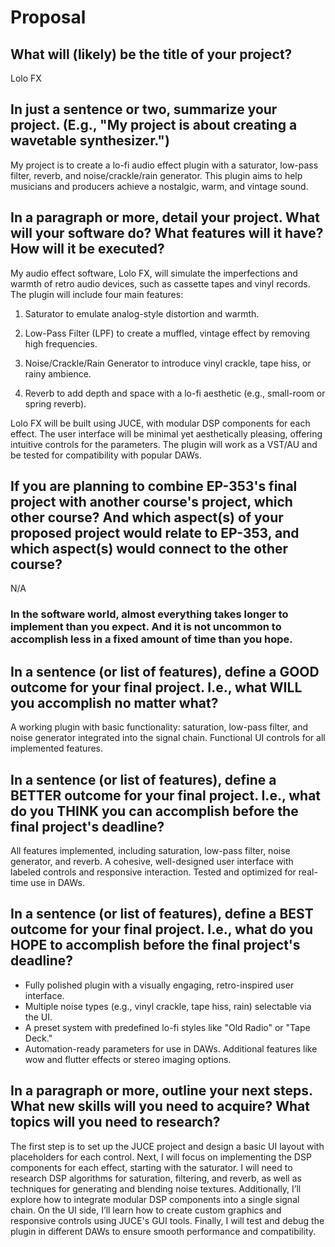 # Proposal

## What will (likely) be the title of your project?

Lolo FX

## In just a sentence or two, summarize your project. (E.g., "My project is about creating a wavetable synthesizer.")

My project is to create a lo-fi audio effect plugin with a saturator, low-pass filter, reverb, and noise/crackle/rain generator. This plugin aims to help musicians and producers achieve a nostalgic, warm, and vintage sound.

## In a paragraph or more, detail your project. What will your software do? What features will it have? How will it be executed?

My audio effect software, Lolo FX, will simulate the imperfections and warmth of retro audio devices, such as cassette tapes and vinyl records. The plugin will include four main features:

1. Saturator to emulate analog-style distortion and warmth.

2. Low-Pass Filter (LPF) to create a muffled, vintage effect by removing high frequencies.

3. Noise/Crackle/Rain Generator to introduce vinyl crackle, tape hiss, or rainy ambience.

4. Reverb to add depth and space with a lo-fi aesthetic (e.g., small-room or spring reverb).

Lolo FX will be built using JUCE, with modular DSP components for each effect. The user interface will be minimal yet aesthetically pleasing, offering intuitive controls for the parameters. The plugin will work as a VST/AU and be tested for compatibility with popular DAWs.

## If you are planning to combine EP-353's final project with another course's project, which other course? And which aspect(s) of your proposed project would relate to EP-353, and which aspect(s) would connect to the other course?
N/A


### In the software world, almost everything takes longer to implement than you expect. And it is not uncommon to accomplish less in a fixed amount of time than you hope.

## In a sentence (or list of features), define a GOOD outcome for your final project. I.e., what WILL you accomplish no matter what?
A working plugin with basic functionality: saturation, low-pass filter, and noise generator integrated into the signal chain.
Functional UI controls for all implemented features.

## In a sentence (or list of features), define a BETTER outcome for your final project. I.e., what do you THINK you can accomplish before the final project's deadline?
All features implemented, including saturation, low-pass filter, noise generator, and reverb.
A cohesive, well-designed user interface with labeled controls and responsive interaction.
Tested and optimized for real-time use in DAWs.

## In a sentence (or list of features), define a BEST outcome for your final project. I.e., what do you HOPE to accomplish before the final project's deadline?
- Fully polished plugin with a visually engaging, retro-inspired user interface.
- Multiple noise types (e.g., vinyl crackle, tape hiss, rain) selectable via the UI.
- A preset system with predefined lo-fi styles like "Old Radio" or "Tape Deck."
- Automation-ready parameters for use in DAWs.
Additional features like wow and flutter effects or stereo imaging options.

## In a paragraph or more, outline your next steps. What new skills will you need to acquire? What topics will you need to research?
The first step is to set up the JUCE project and design a basic UI layout with placeholders for each control. Next, I will focus on implementing the DSP components for each effect, starting with the saturator. I will need to research DSP algorithms for saturation, filtering, and reverb, as well as techniques for generating and blending noise textures. Additionally, I’ll explore how to integrate modular DSP components into a single signal chain. On the UI side, I’ll learn how to create custom graphics and responsive controls using JUCE's GUI tools. Finally, I will test and debug the plugin in different DAWs to ensure smooth performance and compatibility.

